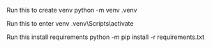 Run this to create venv
python -m venv .venv

Run this to enter venv
.venv\Scripts\activate 

Run this install requirements
python -m pip install -r requirements.txt